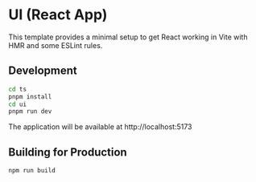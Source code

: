 # UI (React App)

This template provides a minimal setup to get React working in Vite with HMR and some ESLint rules.

## Development

```bash
cd ts
pnpm install
cd ui
pnpm run dev
```

The application will be available at http://localhost:5173

## Building for Production

```bash
npm run build
```
